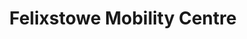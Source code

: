---
title: "Felixstowe Mobility Centre"
url: /felixstowe/felixstowe-mobility-centre/
shop: Allgemein
---
